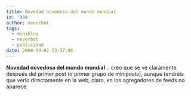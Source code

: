 ```yaml
---
title: Novedad novedosa del mundo mundial
id: '934'
author: neverbot
tags:
  - miniblog
  - neverbot
  - publicidad
date: 2008-09-02 23:37:06
---
```


**Novedad novedosa del mundo mundial**... creo que se ve claramente después del primer post (o primer grupo de miniposts), aunque tendréis que verlo directamente en la web, claro, en los agregadores de feeds no aparece.
